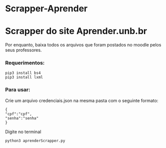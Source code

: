 # Scrapper-Aprender




# Scrapper do site Aprender.unb.br


Por enquanto, baixa todos os arquivos que foram postados no moodle pelos seus professores.


### Requerimentos:    

    pip3 install bs4
    pip3 install lxml


### Para usar:     
    
Crie um arquivo credenciais.json na mesma pasta com o seguinte formato:   
```
{
"cpf":"cpf",
"senha":"senha"
}
```

Digite no terminal
```
python3 aprenderScrapper.py
```

